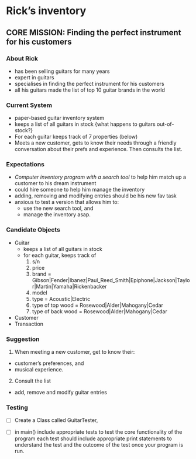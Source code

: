 # Rick’s inventory #

## CORE MISSION: Finding the perfect instrument for his customers ##

### About Rick ###
 * has been selling guitars for many years
 * expert in guitars
 * specialises in finding the perfect instrument for his customers
 * all his guitars made the list of top 10 guitar brands in the world 


### Current System ###
 * paper-based guitar inventory system
 * keeps a list of all guitars in stock {what happens to guitars out-of-stock?}
 * For each guitar keeps track of 7 properties (below)
 * Meets a new customer, gets to know their needs through a friendly conversation about their prefs and experience. Then consults the list.

### Expectations ###
 * _Computer inventory program with a search tool_ to help him match up a customer to his dream instrument
 * could hire someone to help him manage the inventory
 * adding, removing and modifying entries should be his new fav task
 * anxious to test a version that allows him to:
    * use the new search tool, and 
    * manage the inventory asap.

### Candidate Objects ###
* Guitar 
  * keeps a list of all guitars in stock
  * for each guitar, keeps track of
    1. s/n
    2. price
    3. brand = Gibson|Fender|Ibanez|Paul_Reed_Smith|Epiphone|Jackson|Taylor|Martin|Yamaha|Rickenbacker
    4. model
    5. type = Acoustic|Electric
    6. type of top wood = Rosewood|Alder|Mahogany|Cedar
    7. type of back wood = Rosewood|Alder|Mahogany|Cedar
* Customer
* Transaction

### Suggestion ###
1. When meeting a new customer, get to know their:
  * customer’s preferences, and
  * musical experience.
2. Consult the list
* add, remove and modify guitar entries


### Testing ###
- [ ] Create a Class called GuitarTester,
- [ ] in main() include appropriate tests to test the core functionality of the program
each test should include appropriate print statements to understand the test and the outcome of the test once your program is run.





